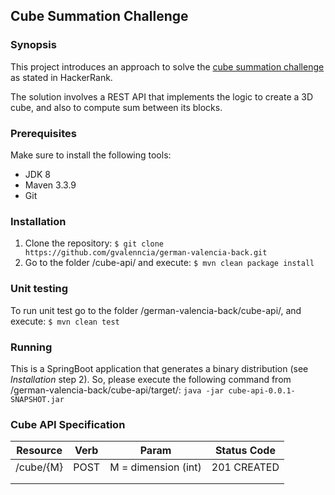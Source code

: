 ## Cube Summation Challenge

### Synopsis

This project introduces an approach to solve the [cube summation challenge](https://www.hackerrank.com/challenges/cube-summation)
as stated in HackerRank.

The solution involves a REST API that implements the logic to create a 3D cube, and 
also to compute sum between its blocks.

### Prerequisites

Make sure to install the following tools:

* JDK 8
* Maven 3.3.9
* Git

### Installation

1. Clone the repository: `$ git clone https://github.com/gvalenncia/german-valencia-back.git`
2. Go to the folder /cube-api/ and execute: `$ mvn clean package install`

### Unit testing

To run unit test go to the folder /german-valencia-back/cube-api/, 
and execute: `$ mvn clean test`

### Running

This is a SpringBoot application that generates a binary distribution (see _Installation_ step 2). So, please 
execute the following command from /german-valencia-back/cube-api/target/: 
`java -jar cube-api-0.0.1-SNAPSHOT.jar`

### Cube API Specification

| Resource | Verb | Param | Status Code |
|---	|---	|---	|---	|
| /cube/{M}	| POST |M = dimension (int)| 201 CREATED|
|   	|   	|   	|   	|
|   	|   	|   	|   	|

